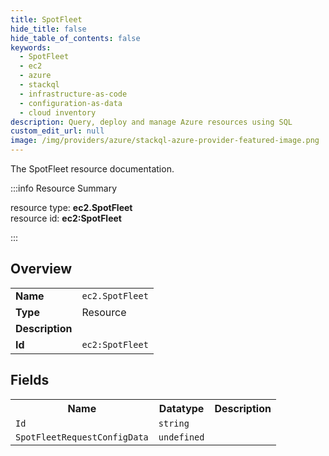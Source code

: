 ```yaml
---
title: SpotFleet
hide_title: false
hide_table_of_contents: false
keywords:
  - SpotFleet
  - ec2
  - azure
  - stackql
  - infrastructure-as-code
  - configuration-as-data
  - cloud inventory
description: Query, deploy and manage Azure resources using SQL
custom_edit_url: null
image: /img/providers/azure/stackql-azure-provider-featured-image.png
---
```

The SpotFleet resource documentation.

:::info Resource Summary

<div class="row">
<div class="providerDocColumn">
<span>resource type:&nbsp;<b>ec2.SpotFleet</b></span><br />
<span>resource id:&nbsp;<b>ec2:SpotFleet</b></span><br />
</div>
</div>

:::

## Overview
<table><tbody>
<tr><td><b>Name</b></td><td><code>ec2.SpotFleet</code></td></tr>
<tr><td><b>Type</b></td><td>Resource</td></tr>
<tr><td><b>Description</b></td><td></td></tr>
<tr><td><b>Id</b></td><td><code>ec2:SpotFleet</code></td></tr>
</tbody></table>

## Fields
<table><tbody>
<tr><th>Name</th><th>Datatype</th><th>Description</th></tr>
<tr><td><code>Id</code></td><td><code>string</code></td><td></td></tr><tr><td><code>SpotFleetRequestConfigData</code></td><td><code>undefined</code></td><td></td></tr>
</tbody></table>